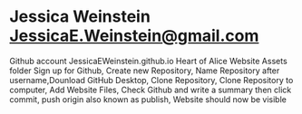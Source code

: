 # Jessica Weinstein JessicaE.Weinstein@gmail.com
Github account JessicaEWeinstein.github.io
Heart of Alice Website Assets folder 
Sign up for Github, Create new Repository, Name Repository after username,Dounload GitHub Desktop, Clone Repository, Clone Repository to computer,
Add Website Files, Check Github and write a summary then click commit, push origin also known as publish, Website should now be visible
